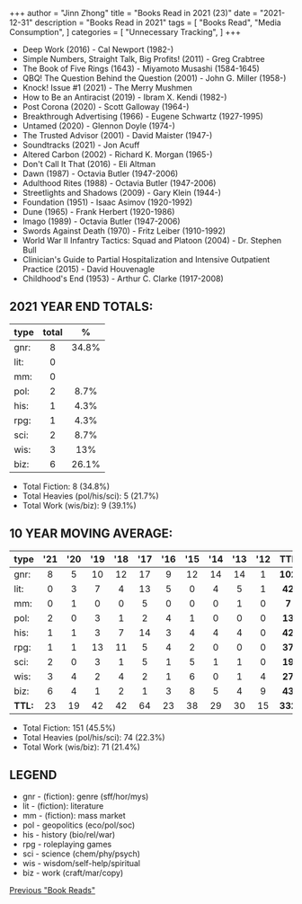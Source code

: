 +++ 
author = "Jinn Zhong" 
title = "Books Read in 2021 (23)" 
date = "2021-12-31" 
description = "Books Read in 2021" 
tags = [
    "Books Read",
    "Media Consumption",
]
categories = [
    "Unnecessary Tracking",
]
+++

* Deep Work (2016) - Cal Newport (1982-)
* Simple Numbers, Straight Talk, Big Profits! (2011) - Greg Crabtree
* The Book of Five Rings (1643) - Miyamoto Musashi (1584-1645)
* QBQ! The Question Behind the Question (2001) - John G. Miller (1958-)
* Knock! Issue #1 (2021) - The Merry Mushmen
* How to Be an Antiracist (2019) - Ibram X. Kendi (1982-)
* Post Corona (2020) - Scott Galloway (1964-)
* Breakthrough Advertising (1966) - Eugene Schwartz (1927-1995)
* Untamed (2020) - Glennon Doyle (1974-)
* The Trusted Advisor (2001) - David Maister (1947-)
* Soundtracks (2021) - Jon Acuff
* Altered Carbon (2002) - Richard K. Morgan (1965-)
* Don't Call It That (2016) - Eli Altman
* Dawn (1987) - Octavia Butler (1947-2006)
* Adulthood Rites (1988) - Octavia Butler (1947-2006)
* Streetlights and Shadows (2009) - Gary Klein (1944-)
* Foundation (1951) - Isaac Asimov (1920-1992)
* Dune (1965) - Frank Herbert (1920-1986)
* Imago (1989) - Octavia Butler (1947-2006)
* Swords Against Death (1970) - Fritz Leiber (1910-1992)
* World War II Infantry Tactics: Squad and Platoon (2004) - Dr. Stephen Bull
* Clinician's Guide to Partial Hospitalization and Intensive Outpatient Practice (2015) - David Houvenagle
* Childhood's End (1953) - Arthur C. Clarke (1917-2008)

## 2021 YEAR END TOTALS:

|type|total|%|
|---|:---:|:---:|
|gnr:| 8|34.8%|
|lit:| 0| |
|mm:| 0| |
|pol:| 2|8.7%|
|his:| 1|4.3%|
|rpg:| 1|4.3%|
|sci:| 2|8.7%|
|wis:| 3|13%|
|biz:| 6|26.1%|

* Total Fiction: 8 (34.8%)
* Total Heavies (pol/his/sci): 5 (21.7%)
* Total Work (wis/biz): 9 (39.1%)

## 10 YEAR MOVING AVERAGE:

|type|'21|'20|'19|'18|'17|'16|'15|'14|'13|'12|TTL|%|
|:---|:---:|:---:|:---:|:---:|:---:|:---:|:---:|:---:|:---:|:---:|:---:|:---:|
|gnr:| 8|5|10|12|17|9|12|14|14|1|**102**|30.1%|
|lit:| 0|3|7|4|13|5|0|4|5|1|**42**|12.7%|
|mm:| 0|1|0|0|5|0|0|0|1|0|**7**|2.1%|
|pol:| 2|0|3|1|2|4|1|0|0|0|**13**|3.9%|
|his:| 1|1|3|7|14|3|4|4|4|0|**42**|12.7%|
|rpg:| 1|1|13|11|5|4|2|0|0|0|**37**|11.1%|
|sci:| 2|0|3|1|5|1|5|1|1|0|**19**|5.7%|
|wis:| 3|4|2|4|2|1|6|0|1|4|**27**|8.1%|
|biz:| 6|4|1|2|1|3|8|5|4|9|**43**|13%|
|**TTL:**| 23|19|42|42|64|23|38|29|30|15|**332**| |

* Total Fiction: 151 (45.5%)
* Total Heavies (pol/his/sci): 74 (22.3%)
* Total Work (wis/biz): 71 (21.4%)


## LEGEND
* gnr - (fiction): genre (sff/hor/mys)
* lit - (fiction): literature
* mm - (fiction): mass market
* pol - geopolitics (eco/pol/soc)
* his - history (bio/rel/war)
* rpg - roleplaying games
* sci - science (chem/phy/psych)
* wis - wisdom/self-help/spiritual
* biz - work (craft/mar/copy)

[Previous "Book Reads"](https://journal.jinnzhong.com/tags/books-read/)
